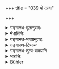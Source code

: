 +++
title = "039 यो दत्त्वा"

+++

<details><summary>गङ्गानथ-मूलानुवादः</summary>

He who goes forth from home after having granted freedom from all fear to all beings,—to that expounder of the Veda belong regions of light.—(39).
</details>

<details><summary>मेधातिथिः</summary>

गार्हस्थ्यनिन्दया चतुर्थाश्रमप्रशंसा । यज्ञे हि पशवो हन्यन्ते । "प्ररोहधर्मकाश् चेतनाः" इति दर्शने तृणौषधीनां छेद इत्य् एतद् भूतभयम् । तद् गृहात् प्रव्रजितस्य समारोपिताग्नेर् नास्तीत्य् उक्तम् । **अभयं सर्वभूतेभ्यो दत्वेति** । अनेनाशुष्काणां तृणपलाशानाम् अनुपादानम् आह । **तेजोमया** नित्यप्रकाशा । उदयास्तमयौ यत्रादित्यस्य न विभाव्येते । यथोक्तम् "अत ऊर्ध्वम् आदित्यो नैवोदेति न वास्तम् एति" इत्य् उपनिषत्स्व् इत्य् एवम् आहुर् वचांसि ॥ ६.३९ ॥
</details>

<details><summary>गङ्गानथ-भाष्यानुवादः</summary>

This verse eulogises the fourth life-stage at the expense of the Householding stage.

At sacrifices animals are killed; the cutting of herbs and grasses also constitutes ‘killing’, according to the theory that ‘all that grows is animate’. It is this that constitutes the ‘fear’ of living beings. So that when one has gone away from home, and has disposed of the Fires, there is no such fear from him. This is what is meant by the words—‘*having granted freedom from fear to all beings*.’ This also indicates that the Renunciate shall not pick up for his use any inch leaves or twigs as have not quite dried up.

‘*Of light*’—ever effulgent; where the rising and s etting of the sun are not perceived; this is what is described by the words of the Upaniṣads—^(‘)Beyond this the sun does not rise or set’—(39).
</details>

<details><summary>गङ्गानथ-टिप्पन्यः</summary>

This verse is quoted in *Yatidharmasaṅgraha* (p. 20), which explains ‘*brahmavedinaḥ*’ (which is its reading for ‘*brahmavādinaḥ*’) as ‘knowing the Brahman with properties’, which is clear from its being mentioned along with ‘effulgent regions’ which could have no connection with one who knows the absolute Brahman.

It is quoted also in *Nirṇayasindhu* (p. 460).
</details>

<details><summary>गङ्गानथ-तुल्य-वाक्यानि</summary>

**(verses 6.39-40)  
**

*Mahābhārata* (12.244.28; and 278.22).—(Reproduces Manu, the last foot
being read as *pretya cānantyamaśnute*; under 279, 2, the same foot is read as ‘*tathānantyāya kalpate*.’)

*Baudhāyana* (2.17.29).—‘Finally he pours as much water as fills his
joined hands, saying “I promise not to injure any living being.” They quote the following:—“A Renunciate who roams about after having given a promise of safety to all living beings, is not threatened with danger by any creature.’

*Vaśiṣṭha* (10.1-3).—‘The Renunciate should depart from his house,
giving a promise of safety from injury to all living beings. They quote the following:—“That Renunciate who wanders about at peace with all creatures, forsooth, has nothing to fear from any living being; hut he who becomes a Renunciate and does not promise safety from injury to all beings, destroys the born and the unborn; and so does a Renunciate who accepts presents.”’
</details>

<details><summary>भारुचिः</summary>

> **यो गत्त्वा दर्वभूतेभ्यः प्रव्रजत्य् अभयं गृहात् ।**  
> **तस्य तेजोमया लोकाः**

तेजस्विनो ब्रह्मलोकस्थानविशेषा अपुनरावर्तिनो ऽस्य नित्यप्रकाशलक्षणा वा परमात्मप्राप्तिलक्षणा वा

> **भवन्ति ब्रह्मवादिनः  ॥ ६.३९ ॥**

परमात्मज्ञस्य न केवलं प्रव्रजितस्येति ॥ ६.३९ ॥
</details>

<details><summary>Bühler</summary>

039	Worlds, radiant in brilliancy, become (the portion) of him who recites (the texts regarding) Brahman and departs from his house (as an ascetic), after giving a promise of safety to all created beings.
</details>
